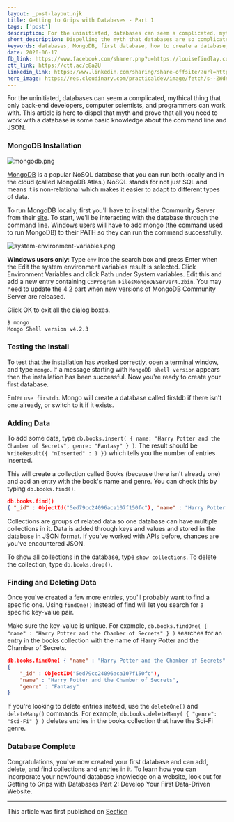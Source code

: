 ```yaml
---
layout: _post-layout.njk
title: Getting to Grips with Databases - Part 1
tags: ['post']
description: For the uninitiated, databases can seem a complicated, mythical thing that only back-end developers, computer scientists, and programmers can work with.
short_description: Dispelling the myth that databases are so complicated that only back-end developers, computer scientists, and programmers can work with them.
keywords: databases, MongoDB, first database, how to create a database, creating your first database
date: 2020-06-17
fb_link: https://www.facebook.com/sharer.php?u=https://louisefindlay.com/blog/getting-to-grips-with-databases-part1
ctt_link: https://ctt.ac/c8a2U
linkedin_link: https://www.linkedin.com/sharing/share-offsite/?url=https://louisefindlay.com/blog/getting-to-grips-with-databases-part1
hero_image: https://res.cloudinary.com/practicaldev/image/fetch/s--ZWdn7o2F--/c_imagga_scale,f_auto,fl_progressive,h_420,q_auto,w_1000/https://res.cloudinary.com/practicaldev/image/fetch/s--mzT7jA-_--/c_imagga_scale%2Cf_auto%2Cfl_progressive%2Ch_420%2Cq_auto%2Cw_1000/https://dev-to-uploads.s3.amazonaws.com/i/eoz84f7qrpalp5nl67bw.png
---
```

<!-- Excerpt Start -->
For the uninitiated, databases can seem a complicated, mythical thing that only back-end developers, computer scientists, and programmers can work with. This article is here to dispel that myth and prove that all you need to work with a database is some basic knowledge about the command line and JSON.
<!-- Excerpt End -->
### MongoDB Installation

![mongodb.png][1]
  
[MongoDB][2] is a popular NoSQL database that you can run both locally and in the cloud (called MongoDB Atlas.) NoSQL stands for not just SQL and means it is non-relational which makes it easier to adapt to different types of data.

To run MongoDB locally, first you'll have to install the Community Server from their [site][3]. To start, we'll be interacting with the database through the command line. Windows users will have to add mongo (the command used to run MongoDB) to their PATH so they can run the command successfully.

![system-environment-variables.png][4]

**Windows users only**: Type `env` into the search box and press Enter when the Edit the system environment variables result is selected. Click Environment Variables and click Path under System variables. Edit this and add a new entry containing `C:Program FilesMongoDBServer4.2bin`. You may need to update the 4.2 part when new versions of MongoDB Community Server are released.

Click OK to exit all the dialog boxes.

```bash
$ mongo
Mongo Shell version v4.2.3
```

### Testing the Install

To test that the installation has worked correctly, open a terminal window, and type `mongo`. If a message starting with `MongoDB shell version` appears then the installation has been successful. Now you're ready to create your first database.

Enter `use firstdb`. Mongo will create a database called firstdb if there isn't one already, or switch to it if it exists.

### Adding Data

To add some data, type `db.books.insert( { name: "Harry Potter and the Chamber of Secrets", genre: "Fantasy" } )`. The result should be `WriteResult({ "nInserted" : 1 })` which tells you the number of entries inserted.

This will create a collection called Books (because there isn't already one) and add an entry with the book's name and genre. You can check this by typing `db.books.find()`.

```json
db.books.find()
{ "_id" : ObjectId("5ed79cc24096aca107f150fc"), "name" : "Harry Potter and the Chamber of Secrets", "genre" : "Fantasy" }
```

Collections are groups of related data so one database can have multiple collections in it. Data is added through keys and values and stored in the database in JSON format. If you've worked with APIs before, chances are you've encountered JSON.

To show all collections in the database, type `show collections`. To delete the collection, type `db.books.drop()`.

### Finding and Deleting Data

Once you've created a few more entries, you'll probably want to find a specific one. Using `findOne()` instead of find will let you search for a specific key-value pair.

Make sure the key-value is unique. For example, `db.books.findOne( { "name" : "Harry Potter and the Chamber of Secrets" } )` searches for an entry in the books collection with the name of Harry Potter and the Chamber of Secrets.

```json
db.books.findOne( { "name" : "Harry Potter and the Chamber of Secrets" } )
{
	"_id" : ObjectID("5ed79cc24096aca107f150fc"),
	"name" : "Harry Potter and the Chamber of Secrets",
	"genre" : "Fantasy"
}
```

If you're looking to delete entries instead, use the `deleteOne()` and `deleteMany()` commands. For example, `db.books.deleteMany( { "genre": "Sci-Fi" } )` deletes entries in the books collection that have the Sci-Fi genre.

### Database Complete

Congratulations, you've now created your first database and can add, delete, and find collections and entries in it. To learn how you can incorporate your newfound database knowledge on a website, look out for Getting to Grips with Databases Part 2: Develop Your First Data-Driven Website.

* * *

This article was first published on [Section](https://www.section.io/engineering-education/working-with-databases-part1/ "Permalink to Getting to Grips with Databases - Part 1")

[1]: https://www.section.io/assets/images/education/mongodb.png
[2]: https://www.mongodb.com/
[3]: https://www.mongodb.com/download-center/community
[4]: https://www.section.io/assets/images/education/system-environment-variables.png
  